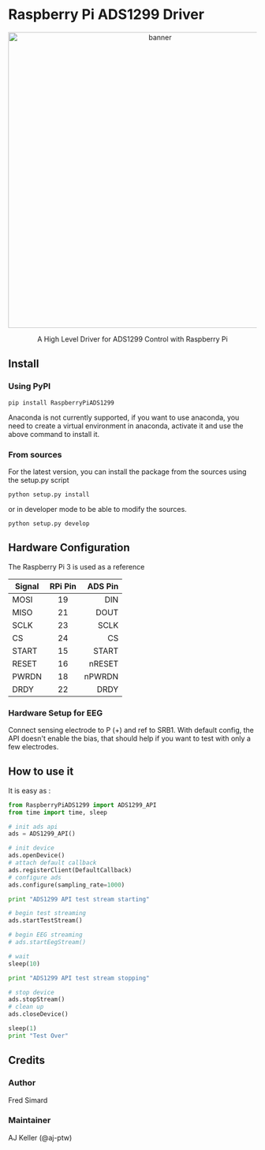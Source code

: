 # Raspberry Pi ADS1299 Driver

<p align="center">
  <img alt="banner" src="/images/banner.jpg/" width="600">
</p>
<p align="center" href="">
  A High Level Driver for ADS1299 Control with Raspberry Pi
</p>

## Install

### Using PyPI

```
pip install RaspberryPiADS1299
```

Anaconda is not currently supported, if you want to use anaconda, you need to create a virtual environment in anaconda, activate it and use the above command to install it.

### From sources

For the latest version, you can install the package from the sources using the setup.py script

```
python setup.py install
```

or in developer mode to be able to modify the sources.

```
python setup.py develop
```

## Hardware Configuration

The Raspberry Pi 3 is used as a reference

|Signal  |  RPi Pin  |  ADS Pin|
|--------|:---------:|----------:|
|MOSI    |     19    |    DIN|
|MISO    |     21    |    DOUT|
|SCLK    |     23    |    SCLK|
|CS      |     24    |    CS|
|START   |     15    |    START|
|RESET   |     16    |    nRESET|
|PWRDN   |     18    |    nPWRDN|
|DRDY    |     22    |    DRDY|

### Hardware Setup for EEG

Connect sensing electrode to P (+) and ref to SRB1. With default config, the API doesn't enable the bias, that should help if you want to test with only a few electrodes.

## How to use it

It is easy as :

```python
from RaspberryPiADS1299 import ADS1299_API
from time import time, sleep

# init ads api
ads = ADS1299_API()

# init device
ads.openDevice()
# attach default callback
ads.registerClient(DefaultCallback)
# configure ads
ads.configure(sampling_rate=1000)

print "ADS1299 API test stream starting"

# begin test streaming
ads.startTestStream()

# begin EEG streaming
# ads.startEegStream()

# wait
sleep(10)

print "ADS1299 API test stream stopping"

# stop device
ads.stopStream()
# clean up
ads.closeDevice()

sleep(1)
print "Test Over"

```


## Credits

### Author
Fred Simard

### Maintainer
AJ Keller (@aj-ptw)
